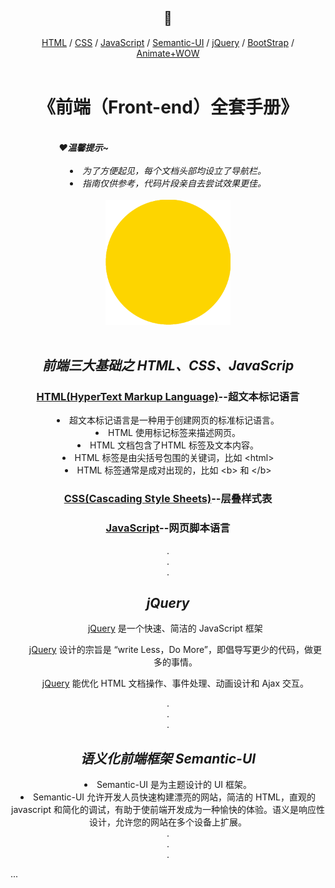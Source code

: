 <div align="center">
  <h2><a name="head"></a>📖</h2>
</div>  
<div align="center">
  <a href="https://github.com/fmw666/Front-end/blob/master/HTML/README.md#head">HTML</a> 
  / 
  <a href="https://github.com/fmw666/Front-end/blob/master/CSS/README.md#head">CSS</a> 
  / 
  <a href="https://github.com/fmw666/Front-end/blob/master/JavaScript/README.md#head">JavaScript</a> 
  /
  <a href="https://github.com/fmw666/Front-end/blob/master/Semantic-UI/README.md#head">Semantic-UI</a>
  /
  <a href="https://github.com/fmw666/Front-end/blob/master/jQuery/README.md#head">jQuery</a>
  / 
  <a href="https://github.com/fmw666/Front-end/blob/master/Bootstrap/README.md#head">BootStrap</a> 
  /
  <a href="https://github.com/fmw666/Front-end/blob/master/Animate%2BWOW/README.md#head">Animate+WOW</a>
</div>

<br>

<div align="center">
    <h1>《前端（Front-end）全套手册》</h1>
    <br>
    <span><i><b>❤温馨提示~</b></i>&emsp;&emsp;&emsp;&emsp;&emsp;&emsp;&emsp;&emsp;&emsp;
      &emsp;&emsp;&emsp;&emsp;&emsp;&emsp;&emsp;&emsp;&emsp;&emsp;</span><br><br>
    <span><li><i>为了方便起见，每个文档头部均设立了导航栏。</i></li></span>
    <span><li><i>指南仅供参考，代码片段亲自去尝试效果更佳。</i></li></span>
    <br>
    <img src="https://github.com/fmw666/my-image-file/blob/master/images/gif/down.gif" width="200">
    <br>
</div>
<br>

<div align="center">
    <h2><i>前端三大基础之 HTML、CSS、JavaScrip</i></h2>
    <h3><a href="HTML/README.md#head">HTML(HyperText Markup Language)</a>--超文本标记语言</h3>   
        <li>超文本标记语言是一种用于创建网页的标准标记语言。</li>
        <li>HTML 使用标记标签来描述网页。</li> 
        <li>HTML 文档包含了HTML 标签及文本内容。</li>
        <li>HTML 标签是由尖括号包围的关键词，比如 &lt;html&gt;</li>
        <li>HTML 标签通常是成对出现的，比如 &lt;b&gt; 和 &lt;/b&gt;</li>
    <h3><a href="CSS/README.md#head">CSS(Cascading Style Sheets)</a>--层叠样式表</h3>
    <h3><a href="JavaScript/README.md#head">JavaScript</a>--网页脚本语言</h3>
    .<br>
    .<br>
    .
</div>

<div align="center">
    <h2><i>jQuery</i></h2>
    <ol><a href="jQuery/README.md#head">jQuery</a> 是一个快速、简洁的 JavaScript 框架</ol>
    <ol><a href="jQuery/README.md#head">jQuery</a> 设计的宗旨是 “write Less，Do More”，即倡导写更少的代码，做更多的事情。</ol>
    <ol><a href="jQuery/README.md#head">jQuery</a> 能优化 HTML 文档操作、事件处理、动画设计和 Ajax 交互。</ol> 
    .<br>
    .<br>
    .
</div>

<div align="center">
    <h2><i>语义化前端框架 Semantic-UI</i></h2>
    <li>Semantic-UI 是为主题设计的 UI 框架。</li>
    <li>Semantic-UI 允许开发人员快速构建漂亮的网站，简洁的 HTML，直观的 javascript 和简化的调试，有助于使前端开发成为一种愉快的体验。语义是响应性设计，允许您的网站在多个设备上扩展。</li>
    .<br>
    .<br>
    .
</div>

...
